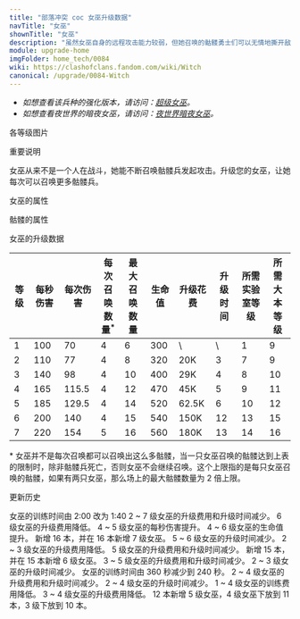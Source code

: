 ```yaml
---
title: "部落冲突 coc 女巫升级数据"
navTitle: "女巫"
shownTitle: "女巫"
description: "虽然女巫自身的远程攻击能力较弱，但她召唤的骷髅勇士们可以无情地撕开敌人的防线。"
module: upgrade-home
imgFolder: home_tech/0084
wiki: https://clashofclans.fandom.com/wiki/Witch
canonical: /upgrade/0084-Witch
---
```


- *如想查看该兵种的强化版本，请访问：[超级女巫](/upgrade/0605-Super-Witch)。*
- *如想查看夜世界的暗夜女巫，请访问：[夜世界暗夜女巫](/upgrade/1007-Night-Witch)。*

<UnitInfo :folder="$frontmatter.imgFolder" imgSrc="Witch_info.png" :imgAlt="$frontmatter.displayTitle" :description="$frontmatter.description" />

<SmallTitle>各等级图片</SmallTitle>

<Panel>
    <UnitImgGroup :folder="$frontmatter.imgFolder">
        <UnitImg imgTitle="1 - 2 级" imgSrc="Witch1.png" />
        <UnitImg imgTitle="3 - 4 级" imgSrc="Witch3.png" />
        <UnitImg imgTitle="5 级" imgSrc="Witch5.png" />
        <UnitImg imgTitle="6 级" imgSrc="Witch6.png" />
        <UnitImg imgTitle="7 级" imgSrc="Witch7.png" />
        <UnitImg imgTitle="骷髅" imgSrc="Skeleton.png" />
    </UnitImgGroup>
</Panel>

<SmallTitle>重要说明</SmallTitle>

女巫从来不是一个人在战斗，她能不断召唤骷髅兵发起攻击。升级您的女巫，让她每次可以召唤更多骷髅兵。

<SmallTitle>女巫的属性</SmallTitle>

<UnitProperties>
    <UnitProperty pKey="攻击偏好" pValue="无" />
    <UnitProperty pKey="伤害类型" pValue="范围伤害" />
    <UnitProperty pKey="伤害半径" pValue="0.3 格" />
    <UnitProperty pKey="攻击的目标" pValue="地面和空中目标" />
    <UnitProperty pKey="占据人口" pValue="12" />
    <UnitProperty pKey="移动速度" pValue="1.5 格/秒" />
    <UnitProperty pKey="攻击速度" pValue="0.7 秒/次" />
    <UnitProperty pKey="攻击距离" pValue="4 格" />
    <UnitProperty pKey="召唤骷髅的冷却时间" pValue="7 秒" />
    <UnitProperty pKey="所需暗黑训练营等级" pValue="5" />
    <UnitProperty pKey="所需大本等级" pValue="9" />
    <UnitProperty pKey="训练时间" pValue="100" trainingSystem="2022" />
</UnitProperties>

<SmallTitle>骷髅的属性</SmallTitle>

<UnitProperties>
    <UnitProperty pKey="攻击偏好" pValue="无" />
    <UnitProperty pKey="伤害类型" pValue="单体伤害" />
    <UnitProperty pKey="攻击的目标" pValue="仅地面目标" />
    <UnitProperty pKey="占据人口" pValue="1" />
    <UnitProperty pKey="移动速度" pValue="3 格/秒" />
    <UnitProperty pKey="攻击速度" pValue="1 秒/次" />
    <UnitProperty pKey="攻击距离" pValue="0.4 格" />
    <UnitProperty pKey="每秒伤害" pValue="25" />
    <UnitProperty pKey="每次伤害" pValue="25" />
    <UnitProperty pKey="生命值" pValue="30" />
</UnitProperties>

<SmallTitle>女巫的升级数据</SmallTitle>

<script setup>
const tableExtraInfo = [
    {
        "column": 6,
        "type": "cost",
        "gpClass": "research",
        "icon": "Dark_Elixir"
    },
    {
        "column": 7,
        "type": "time",
        "gpClass": "research"
    }
];
</script>

<UnitTable :tableExtraInfo="tableExtraInfo">

| 等级 |每秒伤害| 每次伤害 |每次召唤<br>数量<sup>*</sup>|最大召唤<br>数量| 生命值 |升级花费|  升级时间  |所需<br>实验室等级|所需<br>大本等级|
| --- |   ---  |   ----  |            ---            |       ---     |  ---- |  ----  |   ----    |       ----      |      ----     |
|  1  |   100  |   70    |             4             |        6      |  300  |    \   |      \    |        1        |       9       |
|  2  |   110  |   77    |             4             |        8      |  320  |    20K |      3    |        7        |       9       |
|  3  |   140  |   98    |             4             |       10      |  400  |    29K |      4    |        8        |      10       |
|  4  |   165  |  115.5  |             4             |       12      |  470  |    45K |      5    |        9        |      11       |
|  5  |   185  |  129.5  |             4             |       14      |  520  |  62.5K |      6    |       10        |      12       |
|  6  |   200  |  140    |             4             |       15      |  540  |   150K |     12    |       13        |      15       |
|  7  |   220  |  154    |             5             |       16      |  560  |   180K |     13    |       14        |      16       |
</UnitTable>

\* 女巫并不是每次召唤都可以召唤出这么多骷髅，当一只女巫召唤的骷髅达到上表的限制时，除非骷髅兵死亡，否则女巫不会继续召唤。这个上限指的是每只女巫召唤的骷髅，如果有两只女巫，那么场上的最大骷髅数量为 2 倍上限。

<SmallTitle>更新历史</SmallTitle>

<Timeline>
    <TimelineItem date="2025/02/10">
        <TimelineRow>女巫的训练时间由 2:00 改为 1:40</TimelineRow>
    </TimelineItem>
    <TimelineItem date="2024/11/25">
        <TimelineRow>2 ~ 7 级女巫的升级费用和升级时间减少。</TimelineRow>
    </TimelineItem>
    <TimelineItem date="2024/06/18">
        <TimelineRow>6 级女巫的升级费用降低。</TimelineRow>
    </TimelineItem>
    <TimelineItem date="2024/06/03">
        <TimelineRow>4 ~ 5 级女巫的每秒伤害提升。</TimelineRow>
        <TimelineRow>4 ~ 6 级女巫的生命值提升。</TimelineRow>
    </TimelineItem>
    <TimelineItem date="2023/12/12">
        <TimelineRow>新增 16 本，并在 16 本新增 7 级女巫。</TimelineRow>
        <TimelineRow>5 ~ 6 级女巫的升级时间减少。</TimelineRow>
        <TimelineRow>2 ~ 3 级女巫的升级费用降低。</TimelineRow>
    </TimelineItem>
    <TimelineItem date="2023/06/12">
        <TimelineRow>5 级女巫的升级费用和升级时间减少。</TimelineRow>
    </TimelineItem>
    <TimelineItem date="2022/10/10">
        <TimelineRow>新增 15 本，并在 15 本新增 6 级女巫。</TimelineRow>
        <TimelineRow>3 ~ 5 级女巫的升级费用和升级时间减少。</TimelineRow>
    </TimelineItem>
    <TimelineItem date="2021/12/09">
        <TimelineRow>2 ~ 3 级女巫的升级时间减少。</TimelineRow>
    </TimelineItem>
    <TimelineItem date="2021/04/12">
        <TimelineRow>女巫的训练时间由 360 秒减少到 240 秒。</TimelineRow>
    </TimelineItem>
    <TimelineItem date="2020/10/12">
        <TimelineRow>2 ~ 4 级女巫的升级费用和升级时间减少。</TimelineRow>
    </TimelineItem>
    <TimelineItem date="2019/04/02">
        <TimelineRow>2 ~ 4 级女巫的升级时间减少。</TimelineRow>
        <TimelineRow>1 ~ 4 级女巫的训练费用降低。</TimelineRow>
        <TimelineRow>3 ~ 4 级女巫的升级费用降低。</TimelineRow>
        <TimelineRow>12 本新增 5 级女巫，4 级女巫下放到 11 本，3 级下放到 10 本。</TimelineRow>
    </TimelineItem>
    <TimelineItem :historyBottom="true" />
</Timeline>